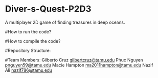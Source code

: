 # Diver-s-Quest-P2D3
A multiplayer 2D game of finding treasures in deep oceans.

#How to run the code?

#How to compile the code?

#Repository Structure:

#Team Members:
Gilberto Cruz   gilbertcruz@tamu.edu
Phuc Nguyen     pnguyen59@tamu.edu
Macie Hampton   ma2011hampton@tamu.edu
Nazif Ali       nazif786@tamu.edu
